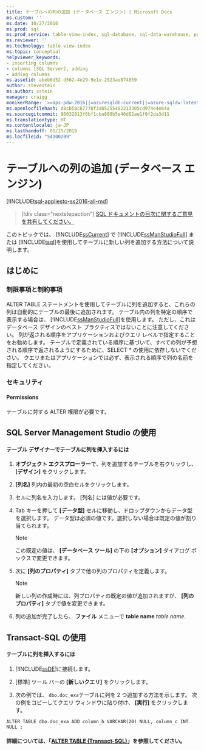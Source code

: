 ```yaml
---
title: テーブルへの列の追加 (データベース エンジン) | Microsoft Docs
ms.custom: ''
ms.date: 10/27/2016
ms.prod: sql
ms.prod_service: table-view-index, sql-database, sql-data-warehouse, pdw
ms.reviewer: ''
ms.technology: table-view-index
ms.topic: conceptual
helpviewer_keywords:
- inserting columns
- columns [SQL Server], adding
- adding columns
ms.assetid: abeb8d52-d562-4e29-9e1e-2923ae874859
author: stevestein
ms.author: sstein
manager: craigg
monikerRange: '>=aps-pdw-2016||=azuresqldb-current||=azure-sqldw-latest||>=sql-server-2016||=sqlallproducts-allversions||>=sql-server-linux-2017||=azuresqldb-mi-current'
ms.openlocfilehash: d8cb50c87778f3ab5255482213305cd974e4e64a
ms.sourcegitcommit: 96032813f6bf1cba680b5e46d82ae1f0f2da3d11
ms.translationtype: HT
ms.contentlocale: ja-JP
ms.lasthandoff: 01/15/2019
ms.locfileid: "54300209"
---
```

# <a name="add-columns-to-a-table-database-engine"></a>テーブルへの列の追加 (データベース エンジン)
[!INCLUDE[tsql-appliesto-ss2016-all-md](../../includes/tsql-appliesto-ss2016-all-md.md)]

  > [!div class="nextstepaction"]
  > [SQL ドキュメントの目次に関するご意見を共有してください。](https://aka.ms/sqldocsurvey)

  このトピックでは、 [!INCLUDE[ssCurrent](../../includes/sscurrent-md.md)] で [!INCLUDE[ssManStudioFull](../../includes/ssmanstudiofull-md.md)] または [!INCLUDE[tsql](../../includes/tsql-md.md)]を使用してテーブルに新しい列を追加する方法について説明します。  

  ##  <a name="BeforeYouBegin"></a> はじめに  
  
###  <a name="Restrictions"></a> 制限事項と制約事項  
 ALTER TABLE ステートメントを使用してテーブルに列を追加すると、これらの列は自動的にテーブルの最後に追加されます。 テーブル内の列を特定の順序で表示する場合は、 [!INCLUDE[ssManStudioFull](../../includes/ssmanstudiofull-md.md)]を使用します。 ただし、これはデータベース デザインのベスト プラクティスではないことに注意してください。 列が返される順序をアプリケーションおよびクエリ レベルで指定することをお勧めします。 テーブルで定義されている順序に基づいて、すべての列が予想される順序で返されるようにするために、SELECT * の使用に依存しないでください。 クエリまたはアプリケーションでは必ず、表示される順序で列の名前を指定してください。  
  
###  <a name="Security"></a> セキュリティ  
  
####  <a name="Permissions"></a> Permissions  
 テーブルに対する ALTER 権限が必要です。  
  
##  <a name="SSMSProcedure"></a> SQL Server Management Studio の使用  
  
#### <a name="to-insert-columns-into-a-table-with-table-designer"></a>テーブル デザイナーでテーブルに列を挿入するには  
  
1.  **オブジェクト エクスプローラー**で、列を追加するテーブルを右クリックし、 **[デザイン]** をクリックします。  
  
2.  **[列名]** 列内の最初の空白セルをクリックします。  
  
3.  セルに列名を入力します。 [列名] には値が必要です。  
  
4.  Tab キーを押して **[データ型]** セルに移動し、ドロップダウンからデータ型を選択します。 データ型は必須の値です。選択しない場合は既定の値が割り当てられます。  
  
    > [!NOTE]  
    >  この既定の値は、 **[データベース ツール]** の下の **[オプション]** ダイアログ ボックスで変更できます。  
  
5.  次に **[列のプロパティ]** タブで他の列のプロパティを定義します。  
  
    > [!NOTE]  
    >  新しい列の作成時には、列プロパティの既定の値が追加されますが、 **[列のプロパティ]** タブで値を変更できます。  
  
6.  列の追加が完了したら、 **ファイル** メニューで  **table name** _table name_.  
  
##  <a name="TsqlProcedure"></a> Transact-SQL の使用  
  
#### <a name="to-insert-columns-into-a-table"></a>テーブルに列を挿入するには  
  
1.  [!INCLUDE[ssDE](../../includes/ssde-md.md)]に接続します。  
  
2.  [標準] ツール バーの **[新しいクエリ]** をクリックします。  
  
3.  次の例では、 `dbo.doc_exa`テーブルに列を 2 つ追加する方法を示します。 次の例をコピーしてクエリ ウィンドウに貼り付け、 **[実行]** をクリックします。  
  
```  
ALTER TABLE dbo.doc_exa ADD column_b VARCHAR(20) NULL, column_c INT NULL ;  
```  
  
####  <a name="FollowUp"></a> 詳細については、「[ALTER TABLE (Transact-SQL)](../../t-sql/statements/alter-table-transact-sql.md)」を参照してください。  
  
  
